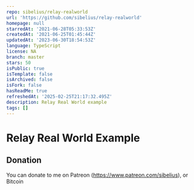 ```yaml
---
repo: sibelius/relay-realworld
url: 'https://github.com/sibelius/relay-realworld'
homepage: null
starredAt: '2021-06-28T05:33:53Z'
createdAt: '2021-06-25T01:45:44Z'
updatedAt: '2023-06-30T18:54:53Z'
language: TypeScript
license: NA
branch: master
stars: 50
isPublic: true
isTemplate: false
isArchived: false
isFork: false
hasReadMe: true
refreshedAt: '2025-02-25T21:17:32.495Z'
description: Relay Real World example
tags: []
---
```


# Relay Real World Example

## Donation

You can donate to me on Patreon (https://www.patreon.com/sibelius), or Bitcoin

